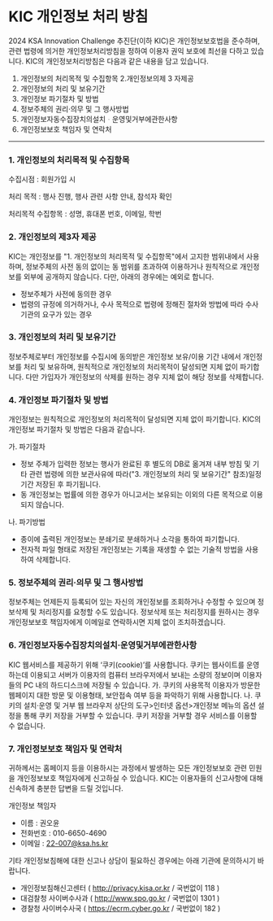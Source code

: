 # KIC 개인정보 처리 방침
					
2024 KSA Innovation Challenge 추진단(이하 KIC)은 개인정보보호법을 준수하며, 관련 법령에 의거한 개인정보처리방침을 정하여 이용자 권익 보호에 최선을 다하고 있습니다.	
KIC의 개인정보처리방침은 다음과 같은 내용을 담고 있습니다.	

1. 개인정보의 처리목적 및 수집항목 
2.개인정보의제 3 자제공
3. 개인정보의 처리 및 보유기간
4. 개인정보 파기절차 및 방법
5. 정보주체의 권리·의무 및 그 행사방법
6. 개인정보자동수집장치의설치ᆞ운영및거부에관한사항 
7. 개인정보보호 책임자 및 연락처

---
					
### 1. 개인정보의 처리목적 및 수집항목

수집시점 : 회원가입 시

처리 목적 : 행사 진행, 행사 관련 사항 안내, 참석자 확인 

처리목적 수집항목 : 성명, 휴대폰 번호, 이메일, 학번
										
### 2. 개인정보의 제3자 제공

KIC는 개인정보를 "1. 개인정보의 처리목적 및 수집항목"에서 고지한 범위내에서 사용하며, 정보주체의 사전 동의 없이는 동 범위를 초과하여 이용하거나 원칙적으로 개인정보를 외부에 공개하지 않습니다. 다만, 아래의 경우에는 예외로 합니다.
 - 정보주체가 사전에 동의한 경우
 - 법령의 규정에 의거하거나, 수사 목적으로 법령에 정해진 절차와 방법에 따라 수사기관의 요구가 있는 경우
					
### 3. 개인정보의 처리 및 보유기간
 정보주체로부터 개인정보를 수집시에 동의받은 개인정보 보유/이용 기간 내에서 개인정보를 처리 및 보유하며, 원칙적으로 개인정보의 처리목적이 달성되면 지체 없이 파기합니다.
 다만 가입자가 개인정보의 삭제를 원하는 경우 지체 없이 해당 정보를 삭제합니다.
					
### 4. 개인정보 파기절차 및 방법
 개인정보는 원칙적으로 개인정보의 처리목적이 달성되면 지체 없이 파기합니다. KIC의 개인정보 파기절차 및 방법은 다음과 같습니다.
					
가. 파기절차
 - 정보 주체가 입력한 정보는 행사가 완료된 후 별도의 DB로 옮겨져 내부 방침 및 기타 관련 법령에 의한 보관사유에 따라("3. 개인정보의 처리 및 보유기간" 참조)일정 기간 저장된 후 파기됩니다.
 - 동 개인정보는 법률에 의한 경우가 아니고서는 보유되는 이외의 다른 목적으로 이용되지 않습니다.
					
나. 파기방법
 - 종이에 출력된 개인정보는 분쇄기로 분쇄하거나 소각을 통하여 파기합니다. 
 - 전자적 파일 형태로 저장된 개인정보는 기록을 재생할 수 없는 기술적 방법을 사용하여 삭제합니다.
				
### 5. 정보주체의 권리·의무 및 그 행사방법
 정보주체는 언제든지 등록되어 있는 자신의 개인정보를 조회하거나 수정할 수 있으며 정보삭제 및 처리정지를 요청할 수도 있습니다. 정보삭제 또는 처리정지를 원하시는 경우 개인정보보호 책임자에게 이메일로 연락하시면 지체 없이 조치하겠습니다.
					
### 6. 개인정보자동수집장치의설치·운영및거부에관한사항
 KIC 웹서비스를 제공하기 위해 ‘쿠키(cookie)’를 사용합니다. 쿠키는 웹사이트를 운영하는데 이용되고 서버가 이용자의 컴퓨터 브라우저에서 보내는 소량의 정보이며 이용자들의 PC 내의 하드디스크에 저장될 수 있습니다.
 가. 쿠키의 사용목적
 이용자가 방문한 웹페이지 대한 방문 및 이용형태, 보안접속 여부 등을 파악하기 위해 사용합니다.
 나. 쿠키의 설치·운영 및 거부
 웹 브라우저 상단의 도구>인터넷 옵션>개인정보 메뉴의 옵션 설정을 통해 쿠키 저장을 거부할 수 있습니다. 쿠키 저장을 거부할 경우 서비스를 이용할 수 없습니다.
					
### 7. 개인정보보호 책임자 및 연락처
 귀하께서는 홈페이지 등을 이용하시는 과정에서 발생하는 모든 개인정보보호 관련 민원을 개인정보보호 책임자에게 신고하실 수 있습니다. KIC는 이용자들의 신고사항에 대해 신속하게 충분한 답변을 드릴 것입니다.
									
개인정보 책임자
- 이름 : 권오윤
- 전화번호 : 010-6650-4690
- 이메일 : 22-007@ksa.hs.kr
					
기타 개인정보침해에 대한 신고나 상담이 필요하신 경우에는 아래 기관에 문의하시기 바랍니다.
 
- 개인정보침해신고센터 ( http://privacy.kisa.or.kr / 국번없이 118 )
- 대검찰청 사이버수사과 ( http://www.spo.go.kr / 국번없이 1301 )
- 경찰청 사이버수사국 ( https://ecrm.cyber.go.kr / 국번없이 182 )